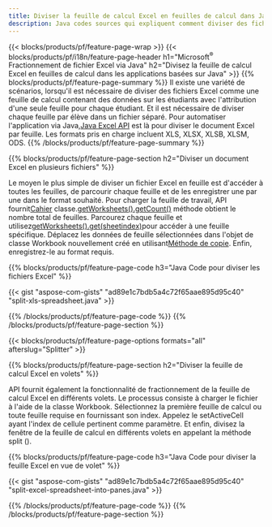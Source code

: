```yaml
---
title: Diviser la feuille de calcul Excel en feuilles de calcul dans Java
description: Java codes sources qui expliquent comment diviser des fichiers Excel Microsoft en plusieurs documents à l'aide de la bibliothèque Excel Java
---
```

{{< blocks/products/pf/feature-page-wrap >}}
{{< blocks/products/pf/i18n/feature-page-header h1="Microsoft<sup>&reg;</sup> Fractionnement de fichier Excel via Java" h2="Divisez la feuille de calcul Excel en feuilles de calcul dans les applications basées sur Java" >}}
{{% blocks/products/pf/feature-page-summary %}}
 Il existe une variété de scénarios, lorsqu'il est nécessaire de diviser des fichiers Excel comme une feuille de calcul contenant des données sur les étudiants avec l'attribution d'une seule feuille pour chaque étudiant. Et il est nécessaire de diviser chaque feuille par élève dans un fichier séparé. Pour automatiser l'application via Java,[Java Excel API](/cells/fr/java/) est là pour diviser le document Excel par feuille. Les formats pris en charge incluent XLS, XLSX, XLSB, XLSM, ODS.
{{% /blocks/products/pf/feature-page-summary %}}

{{% blocks/products/pf/feature-page-section h2="Diviser un document Excel en plusieurs fichiers" %}}

 Le moyen le plus simple de diviser un fichier Excel en feuille est d'accéder à toutes les feuilles, de parcourir chaque feuille et de les enregistrer une par une dans le format souhaité. Pour charger la feuille de travail, API fournit[Cahier](https://reference.aspose.com/cells/java/com.aspose.cells/Workbook) classe.[getWorksheets().getCount()](https://reference.aspose.com/cells/java/com.aspose.cells/worksheetcollection#Count) méthode obtient le nombre total de feuilles. Parcourez chaque feuille et utilisez[getWorksheets().get(sheetindex)](https://reference.aspose.com/cells/java/com.aspose.cells/worksheetcollection#get)pour accéder à une feuille spécifique. Déplacez les données de feuille sélectionnées dans l'objet de classe Workbook nouvellement créé en utilisant[Méthode de copie](https://reference.aspose.com/cells/java/com.aspose.cells/workbook#copy(com.aspose.cells.Workbook)). Enfin, enregistrez-le au format requis.

{{% blocks/products/pf/feature-page-code h3="Java Code pour diviser les fichiers Excel" %}}

{{< gist "aspose-com-gists" "ad89e1c7bdb5a4c72f65aae895d95c40" "split-xls-spreadsheet.java" >}}

{{% /blocks/products/pf/feature-page-code %}}
{{% /blocks/products/pf/feature-page-section %}}

{{< blocks/products/pf/feature-page-options formats="all" afterslug="Splitter" >}}

{{% blocks/products/pf/feature-page-section h2="Diviser la feuille de calcul Excel en volets" %}}

API fournit également la fonctionnalité de fractionnement de la feuille de calcul Excel en différents volets. Le processus consiste à charger le fichier à l'aide de la classe Workbook. Sélectionnez la première feuille de calcul ou toute feuille requise en fournissant son index. Appelez le setActiveCell ayant l'index de cellule pertinent comme paramètre. Et enfin, divisez la fenêtre de la feuille de calcul en différents volets en appelant la méthode split ().

{{% blocks/products/pf/feature-page-code h3="Java Code pour diviser la feuille Excel en vue de volet" %}}

{{< gist "aspose-com-gists" "ad89e1c7bdb5a4c72f65aae895d95c40" "split-excel-spreadsheet-into-panes.java" >}}

{{% /blocks/products/pf/feature-page-code %}}
{{% /blocks/products/pf/feature-page-section %}}
